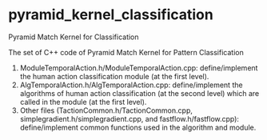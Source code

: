 # pyramid_kernel_classification

Pyramid Match Kernel for Classification

The set of C++ code of Pyramid Match Kernel for Pattern Classification

1. ModuleTemporalAction.h/ModuleTemporalAction.cpp: define/implement the human action classification module (at the first level).
2. AlgTemporalAction.h/AlgTemporalAction.cpp: define/implement the algorithms of human action classification (at the second level) which are called in the module (at the first level).
3. Other files (TactionCommon.h/TactionCommon.cpp, simplegradient.h/simplegradient.cpp, and fastflow.h/fastflow.cpp): define/implement common functions used in the algorithm and module.
